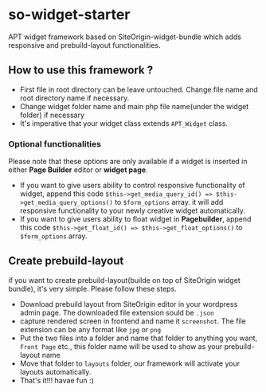 # so-widget-starter
APT widget framework based on SiteOrigin-widget-bundle which adds responsive and prebuild-layout functionalities.

## How to use this framework ?
- First file in root directory can be leave untouched. Change file name and root directory name if necessary.
- Change widget folder name and main php file name(under the widget folder) if necessary
- It's imperative that your widget class extends `APT_Widget` class.

### Optional functionalities
Please note that these options are only available if a widget is inserted in either **Page Builder** editor or **widget page**.
-  If you want to give users ability to control responsive functionality of widget, append this code `$this->get_media_query_id() => $this->get_media_query_options()` to `$form_options` array. it will add responsive functionality to your newly creative widget automatically.
- If you want to give users ability to float widget in **Pagebuilder**, append this code `$this->get_float_id() => $this->get_float_options()` to `$form_options` array.

## Create prebuild-layout
if you want to create prebuild-layout(builde on top of SiteOrigin widget bundle), it's very simple. Please follow these steps.
- Download prebuild layout from SiteOrigin editor in your wordpress admin page. The downloaded file extension sould be `.json`
- capture rendered screen in frontend and name it `screenshot`. The file extension can be any format like `jpg` or `png`
- Put the two files into a folder and name that folder to anything you want, `Front Page` etc., this folder name will be used to show as your prebuild-layout name
- Move that folder to `layouts` folder, our framework will activate your layouts automatically.
- That's it!!! havae fun :)
